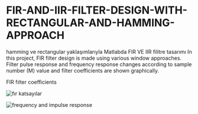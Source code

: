 # FIR-AND-IIR-FILTER-DESIGN-WITH-RECTANGULAR-AND-HAMMING-APPROACH
hamming ve rectangular yaklaşımlarıyla Matlabda FIR VE IIR filitre tasarımı
In this project, FIR filter design is made using various window approaches.
Filter pulse response and frequency response changes according to sample number (M) value and filter coefficients are shown graphically.

FIR fılter coefficients

![fır katsayılar](https://user-images.githubusercontent.com/100144512/211192140-e9168914-75d1-42f2-a01d-4404a9a5bdd4.png)



![frequency and impulse response](https://user-images.githubusercontent.com/100144512/211192218-391d16ba-1792-447a-8956-9acf74fc7977.png)
